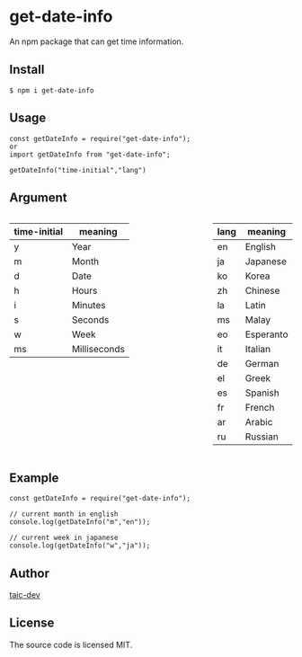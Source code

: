 # get-date-info
 An npm package that can get time information.

## Install
```
$ npm i get-date-info
```

## Usage
```
const getDateInfo = require("get-date-info");
or
import getDateInfo from "get-date-info";

getDateInfo("time-initial","lang")
```

## Argument

<div class="column-one" style="display: flex; justify-content: space-between;">
  <div class="column-left" stlye="width: 45%;">

  |  time-initial | meaning       |
  | ----          | ----          |
  |  y            |  Year         |
  |  m            |  Month        |
  |  d            |  Date         |
  |  h            |  Hours        |
  |  i            |  Minutes      |
  |  s            |  Seconds      |
  |  w            |  Week         |
  |  ms           |  Milliseconds |

  </div>
  <div class="column-right" stlye="width: 45%;">

  |  lang  | meaning     |
  | ----   | ----        |
  |  en    |  English    |
  |  ja    |  Japanese   |
  |  ko    |  Korea      |
  |  zh    |  Chinese    |
  |  la    |  Latin      |
  |  ms    |  Malay      |
  |  eo    |  Esperanto  |
  |  it    |  Italian    |
  |  de    |  German     |
  |  el    |  Greek      |
  |  es    |  Spanish    |
  |  fr    |  French     |
  |  ar    |  Arabic     |
  |  ru    |  Russian    |

  </div>

</div>

## Example
```
const getDateInfo = require("get-date-info");

// current month in english
console.log(getDateInfo("m","en"));

// current week in japanese
console.log(getDateInfo("w","ja"));
```

## Author
<a href="https://github.com/taic-dev">taic-dev</a>

## License
The source code is licensed MIT.